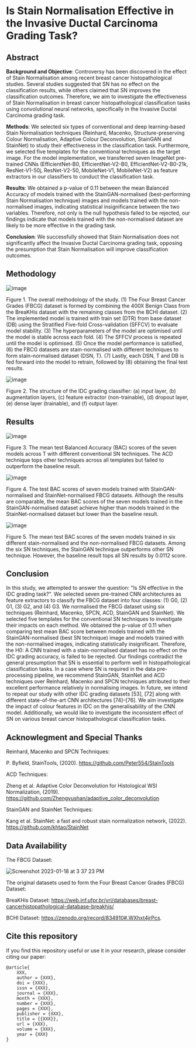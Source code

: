 # Is Stain Normalisation Effective in the Invasive Ductal Carcinoma Grading Task?
## Abstract
**Background and Objective**: Controversy has been discovered in the effect of Stain Normalisation among recent breast cancer histopathological studies. Several studies suggested that SN has no effect on the classification results, while others claimed that SN improves the classification outcomes. Therefore, we aim to investigate the effectiveness of Stain Normalisation in breast cancer histopathological classification tasks using convolutional neural networks, specifically in the Invasive Ductal Carcinoma grading task. 

**Methods**: We selected six types of conventional and deep learning-based Stain Normalisation techniques (Reinhard, Macenko, Structure-preserving Colour Normalisation, Adaptive Colour Deconvolution, StainGAN and StainNet) to study their effectiveness in the classification task. Furthermore, we selected five templates for the conventional techniques as the target image. For the model implementation, we transferred seven ImageNet pre-trained CNNs (EfficientNet-B0, EfficientNet-V2-B0, EfficientNet-V2-B0-21k, ResNet-V1-50j, ResNet-V2-50, MobileNet-V1, MobileNet-V2) as feature extractors in our classifiers to conduct the classification task. 

**Results**: We obtained a p-value of 0.11 between the mean Balanced Accuracy of models trained with the StainGAN-normalised (best-performing Stain Normalisation technique) images and models trained with the non-normalised images, indicating statistical insignificance between the two variables. Therefore, not only is the null hypothesis failed to be rejected, our findings indicate that models trained with the non-normalised dataset are likely to be more effective in the grading task. 

**Conclusion**: We successfully showed that Stain Normalisation does not significantly affect the Invasive Ductal Carcinoma grading task, opposing the presumption that Stain Normalisation will improve classification outcomes.

## Methodology
![image](https://user-images.githubusercontent.com/56868536/212927412-06cbc49c-149b-4cd6-898c-42d4df097fe5.png)

Figure 1. The overall methodology of the study. (1) The Four Breast Cancer Grades (FBCG) dataset is formed by combining the 400X Benign Class from the BreaKHis dataset with the remaining classes from the BCHI dataset. (2) The implemented model is trained with train set (DTR) from base dataset (DB) using the Stratified Five-fold Cross-validation (SFFCV) to evaluate model stability. (3) The hyperparameters of the model are optimised until the model is stable across each fold. (4) The SFFCV process is repeated until the model is optimised. (5) Once the model performance is satisfied, (6) the FBCG datasets are stain-normalised with different techniques to form stain-normalised dataset (DSN, T). (7) Lastly, each DSN, T and DB is fed forward into the model to retrain, followed by (8) obtaining the final test results.

![image](https://user-images.githubusercontent.com/56868536/212928102-12cb3a98-85af-40a7-a391-b3aa98fa0424.png)

Figure 2. The structure of the IDC grading classifier: (a) input layer, (b) augmentation layers, (c) feature extractor (non-trainable), (d) dropout layer, (e) dense layer (trainable), and (f) output layer.
## Results

![image](https://user-images.githubusercontent.com/56868536/212928361-90a8cb8c-59cd-43d1-92e4-4014d1103c93.png)

Figure 3. The mean test Balanced Accuracy (BAC) scores of the seven models across T with different conventional SN techniques. The ACD technique tops other techniques across all templates but failed to outperform the baseline result.


![image](https://user-images.githubusercontent.com/56868536/212928473-dd7fb288-e9d2-485e-bb50-a9b405c7f754.png)

Figure 4. The test BAC scores of seven models trained with StainGAN-normalised and StainNet-normalised FBCG datasets. Although the results are comparable, the mean BAC scores of the seven models trained in the StainGAN-normalised dataset achieve higher than models trained in the StainNet-normalised dataset but lower than the baseline result.

![image](https://user-images.githubusercontent.com/56868536/212928536-3a6835e2-200e-4091-b2fd-e859ccc3ccc4.png)

Figure 5. The mean test BAC scores of the seven models trained in six different stain-normalised and the non-normalised FBCG datasets. Among the six SN techniques, the StainGAN technique outperforms other SN technique. However, the baseline result tops all SN results by 0.0112 score.

## Conclusion
In this study, we attempted to answer the question: "Is SN effective in the IDC grading task?". We selected seven pre-trained CNN architectures as feature extractors to classify the FBCG dataset into four classes: (1) G0, (2) G1, (3) G2, and (4) G3. We normalised the FBCG dataset using six techniques (Reinhard, Macenko, SPCN, ACD, StainGAN and StainNet). We selected five templates for the conventional SN techniques to investigate their impacts on each method. We obtained the p-value of 0.11 when comparing test mean BAC score between models trained with the StainGAN-normalised (best SN technique) image and models trained with the non-normalised images, indicating statistically insignificant. Therefore, the H0: A CNN trained with a stain-normalised dataset has no effect on the IDC grading accuracy, is failed to be rejected. Our findings contradict the general presumption that SN is essential to perform well in histopathological classification tasks. In a case where SN is required in the data pre-processing pipeline, we recommend StainGAN, StainNet and ACD techniques over Reinhard, Macenko and SPCN techniques attributed to their excellent performance relatively in normalising images.
In future, we intend to repeat our study with other IDC grading datasets [53], [72] along with different state-of-the-art CNN architectures [74]–[76]. We aim investigate the impact of colour features in IDC on the generalisability of the CNN model. Additionally, we would like to investigate the inconsistent effect of SN on various breast cancer histopathological classification tasks. 

## Acknowlegment and Special Thanks
Reinhard, Macenko and SPCN Techniques: 

P. Byfield, StainTools, (2020). https://github.com/Peter554/StainTools

ACD Techniques:

Zheng et al. Adaptive Color Deconvolution for Histological WSI Normalization, (2019). https://github.com/Zhengyushan/adaptive_color_deconvolution

StainGAN and StainNet Techniques:

Kang et al. StainNet: a fast and robust stain normalization network, (2022). https://github.com/khtao/StainNet

## Data Availability
The FBCG Dataset:

![Screenshot 2023-01-18 at 3 37 23 PM](https://user-images.githubusercontent.com/56868536/213111557-8ad6de49-639e-477d-a259-a359d556a6c1.png)

The original datasets used to form the Four Breast Cancer Grades (FBCG) Dataset:

BreaKHis Dataset: https://web.inf.ufpr.br/vri/databases/breast-cancerhistopathological-database-breakhis/

BCHI Dataset: https://zenodo.org/record/834910#.WXhxt4jrPcs.

## Cite this repository

If you find this repository useful or use it in your research, please consider citing our paper:
```
@article{
    XXX,
    author = {XXX},
    doi = {XXX},
    issn = {XXX},
    journal = {XXX},
    month = {XXX},
    number = {XXX},
    pages = {XXX},
    publisher = {XXX},
    title = {{XXX}},
    url = {XXX},
    volume = {XXX},
    year = {XXX}
}
```
